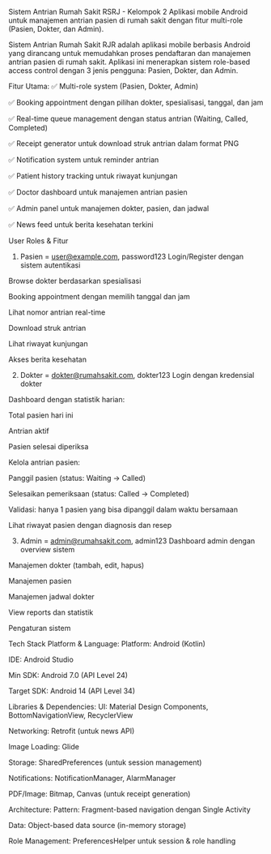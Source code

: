 Sistem Antrian Rumah Sakit RSRJ - Kelompok 2
Aplikasi mobile Android untuk manajemen antrian pasien di rumah sakit dengan fitur multi-role (Pasien, Dokter, dan Admin).

Sistem Antrian Rumah Sakit RJR adalah aplikasi mobile berbasis Android yang dirancang untuk memudahkan proses pendaftaran dan manajemen antrian pasien di rumah sakit. Aplikasi ini menerapkan sistem role-based access control dengan 3 jenis pengguna: Pasien, Dokter, dan Admin.

Fitur Utama:
✅ Multi-role system (Pasien, Dokter, Admin)

✅ Booking appointment dengan pilihan dokter, spesialisasi, tanggal, dan jam

✅ Real-time queue management dengan status antrian (Waiting, Called, Completed)

✅ Receipt generator untuk download struk antrian dalam format PNG

✅ Notification system untuk reminder antrian

✅ Patient history tracking untuk riwayat kunjungan

✅ Doctor dashboard untuk manajemen antrian pasien

✅ Admin panel untuk manajemen dokter, pasien, dan jadwal

✅ News feed untuk berita kesehatan terkini

User Roles & Fitur
1. Pasien = user@example.com, password123
Login/Register dengan sistem autentikasi

Browse dokter berdasarkan spesialisasi

Booking appointment dengan memilih tanggal dan jam

Lihat nomor antrian real-time

Download struk antrian

Lihat riwayat kunjungan

Akses berita kesehatan

2. Dokter = dokter@rumahsakit.com, dokter123
Login dengan kredensial dokter

Dashboard dengan statistik harian:

Total pasien hari ini

Antrian aktif

Pasien selesai diperiksa

Kelola antrian pasien:

Panggil pasien (status: Waiting → Called)

Selesaikan pemeriksaan (status: Called → Completed)

Validasi: hanya 1 pasien yang bisa dipanggil dalam waktu bersamaan

Lihat riwayat pasien dengan diagnosis dan resep

3. Admin  = admin@rumahsakit.com, admin123
Dashboard admin dengan overview sistem

Manajemen dokter (tambah, edit, hapus)

Manajemen pasien

Manajemen jadwal dokter

View reports dan statistik

Pengaturan sistem

Tech Stack
Platform & Language:
Platform: Android (Kotlin)

IDE: Android Studio

Min SDK: Android 7.0 (API Level 24)

Target SDK: Android 14 (API Level 34)

Libraries & Dependencies:
UI: Material Design Components, BottomNavigationView, RecyclerView

Networking: Retrofit (untuk news API)

Image Loading: Glide

Storage: SharedPreferences (untuk session management)

Notifications: NotificationManager, AlarmManager

PDF/Image: Bitmap, Canvas (untuk receipt generation)

Architecture:
Pattern: Fragment-based navigation dengan Single Activity

Data: Object-based data source (in-memory storage)

Role Management: PreferencesHelper untuk session & role handling

